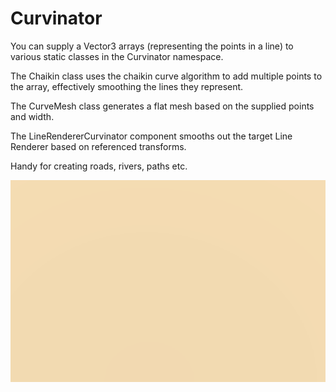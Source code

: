 # Curvinator
You can supply a Vector3 arrays (representing the points in a line) to various static classes in the Curvinator namespace.

The Chaikin class uses the chaikin curve algorithm to add multiple points to the array, effectively smoothing the lines they represent.

The CurveMesh class generates a flat mesh based on the supplied points and width.

The LineRendererCurvinator component smooths out the target Line Renderer based on referenced transforms.

Handy for creating roads, rivers, paths etc.

![Example Tool](example_tool.gif)
